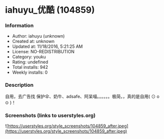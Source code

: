 # iahuyu_优酷 (104859)

### Information
- Author: iahuyu (unknown)
- Created at: unknown
- Updated at: 11/18/2016, 5:21:25 AM
- License: NO-REDISTRIBUTION
- Category: youku
- Rating: undefined
- Total installs: 942
- Weekly installs: 0


### Description
自用，去广告找 保护伞、奶牛、adsafe、阿呆喵。。。。。。极简，，真的是自用( ⊙ o ⊙ )！


### Screenshots (links to userstyles.org)
![https://userstyles.org/style_screenshots/104859_after.jpeg](https://userstyles.org/style_screenshots/104859_after.jpeg)



